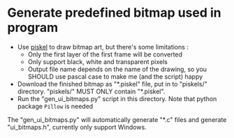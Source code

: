 # Generate predefined bitmap used in program

- Use [piskel](https://www.piskelapp.com/) to draw bitmap art, but there's some limitations :
  - Only the first layer of the first frame will be converted
  - Only support black, white and transparent pixels
  - Output file name depends on the name of the drawing, so you SHOULD use pascal case to make me (and the script) happy
- Download the finished bitmap as "\*.piskel" file, put in to "piskels/" directory. "piskels/" MUST ONLY contain "\*.piskel".
- Run the "gen_ui_bitmaps.py" script in this directory. Note that python package `Pillow` is needed

The "gen_ui_bitmaps.py" will automatically generate "*.c" files and generate "ui_bitmaps.h", currently only support Windows.
